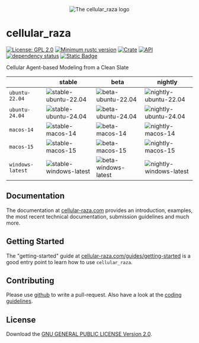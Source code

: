 <div align="center">
    <picture>
        <source media="(prefers-color-scheme: dark)" srcset="https://github.com/jonaspleyer/cellular_raza/blob/master/cellular_raza/logos/cellular_raza_dark_mode.svg">
        <source media="(prefers-color-scheme: light)" srcset="https://github.com/jonaspleyer/cellular_raza/blob/master/cellular_raza/logos/cellular_raza.svg">
        <img alt="The cellular_raza logo" src="doc/cellular_raza.svg">
    </picture>
</div>

# cellular_raza
[![License: GPL 2.0](https://img.shields.io/github/license/jonaspleyer/cellular_raza?style=flat-square)](https://opensource.org/license/gpl-2-0/)
[![Minimum rustc version](https://img.shields.io/badge/rustc-1.36+-lightgray.svg?style=flat-square)](https://github.com/jonaspleyer/cellular_raza#rust-version-requirements)
[![Crate](https://img.shields.io/crates/v/cellular_raza.svg?style=flat-square)](https://crates.io/crates/cellular_raza)
[![API](https://img.shields.io/docsrs/cellular_raza/latest?style=flat-square)](https://docs.rs/cellular_raza)
[![dependency status](https://deps.rs/crate/cellular_raza/latest/status.svg?style=flat-square)](https://deps.rs/crate/cellular_raza)
[![Static Badge](https://img.shields.io/badge/JOSS-10.21105%2Fjoss.07723-blue?style=flat-square)](https://joss.theoj.org/papers/10.21105/joss.07723)

Cellular Agent-based Modeling from a Clean Slate


| | stable | beta | nightly |
|---|---|---|---|
| `ubuntu-22.04` | ![stable-ubuntu-22.04](https://img.shields.io/github/actions/workflow/status/jonaspleyer/cellular_raza/test_stable_ubuntu-22.04.yml?style=flat-square&label=CI) |![beta-ubuntu-22.04](https://img.shields.io/github/actions/workflow/status/jonaspleyer/cellular_raza/test_beta_ubuntu-22.04.yml?style=flat-square&label=CI) |![nightly-ubuntu-22.04](https://img.shields.io/github/actions/workflow/status/jonaspleyer/cellular_raza/test_nightly_ubuntu-22.04.yml?style=flat-square&label=CI) |
| `ubuntu-24.04` | ![stable-ubuntu-24.04](https://img.shields.io/github/actions/workflow/status/jonaspleyer/cellular_raza/test_stable_ubuntu-24.04.yml?style=flat-square&label=CI) |![beta-ubuntu-24.04](https://img.shields.io/github/actions/workflow/status/jonaspleyer/cellular_raza/test_beta_ubuntu-24.04.yml?style=flat-square&label=CI) |![nightly-ubuntu-24.04](https://img.shields.io/github/actions/workflow/status/jonaspleyer/cellular_raza/test_nightly_ubuntu-24.04.yml?style=flat-square&label=CI) |
| `macos-14` | ![stable-macos-14](https://img.shields.io/github/actions/workflow/status/jonaspleyer/cellular_raza/test_stable_macos-14.yml?style=flat-square&label=CI) |![beta-macos-14](https://img.shields.io/github/actions/workflow/status/jonaspleyer/cellular_raza/test_beta_macos-14.yml?style=flat-square&label=CI) |![nightly-macos-14](https://img.shields.io/github/actions/workflow/status/jonaspleyer/cellular_raza/test_nightly_macos-14.yml?style=flat-square&label=CI) |
| `macos-15` | ![stable-macos-15](https://img.shields.io/github/actions/workflow/status/jonaspleyer/cellular_raza/test_stable_macos-15.yml?style=flat-square&label=CI) |![beta-macos-15](https://img.shields.io/github/actions/workflow/status/jonaspleyer/cellular_raza/test_beta_macos-15.yml?style=flat-square&label=CI) |![nightly-macos-15](https://img.shields.io/github/actions/workflow/status/jonaspleyer/cellular_raza/test_nightly_macos-15.yml?style=flat-square&label=CI) |
| `windows-latest` | ![stable-windows-latest](https://img.shields.io/github/actions/workflow/status/jonaspleyer/cellular_raza/test_stable_windows-latest.yml?style=flat-square&label=CI) |![beta-windows-latest](https://img.shields.io/github/actions/workflow/status/jonaspleyer/cellular_raza/test_beta_windows-latest.yml?style=flat-square&label=CI) |![nightly-windows-latest](https://img.shields.io/github/actions/workflow/status/jonaspleyer/cellular_raza/test_nightly_windows-latest.yml?style=flat-square&label=CI) |

## Documentation
The documentation at [cellular-raza.com](https://cellular-raza.com/) provides an introduction,
examples, the most recent technical documentation, submission guidelines and much more.

## Getting Started
The "getting-started" guide at
[cellular-raza.com/guides/getting-started](https://cellular-raza.com/guides/getting-started)
is a good entry point to learn how to use `cellular_raza`.

## Contributing
Please use [github](https://www.github.com/jonaspleyer/cellular_raza) to write a pull-request.
Also have a look at the
[coding guidelines](https://cellular-raza.com/internals/code-structure/coding-guidelines).

## License
Download the [GNU GENERAL PUBLIC LICENSE Version 2.0](https://www.gnu.org/licenses/old-licenses/gpl-2.0.txt).
